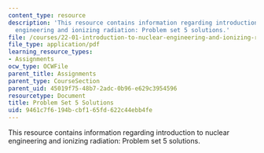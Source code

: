```yaml
---
content_type: resource
description: 'This resource contains information regarding introduction to nuclear
  engineering and ionizing radiation: Problem set 5 solutions.'
file: /courses/22-01-introduction-to-nuclear-engineering-and-ionizing-radiation-fall-2016/9461c7f6194bcbf165fd622c44ebb4fe_MIT22_01F16_ProblemSet5Sol.pdf
file_type: application/pdf
learning_resource_types:
- Assignments
ocw_type: OCWFile
parent_title: Assignments
parent_type: CourseSection
parent_uid: 45019f75-48b7-2adc-0b96-e629c3954596
resourcetype: Document
title: Problem Set 5 Solutions
uid: 9461c7f6-194b-cbf1-65fd-622c44ebb4fe
---
```

This resource contains information regarding introduction to nuclear engineering and ionizing radiation: Problem set 5 solutions.

